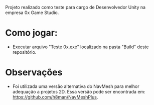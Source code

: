 Projeto realizado como teste para cargo de Desenvolvedor Unity na empresa 0x Game Studio.

# Como jogar:
- Executar arquivo "Teste 0x.exe" localizado na pasta "Build" deste repositório.

# Observações
- Foi utilizada uma versão alternativa do NavMesh para melhor adequação a projetos 2D. Essa versão pode ser encontrada em: https://github.com/h8man/NavMeshPlus.
